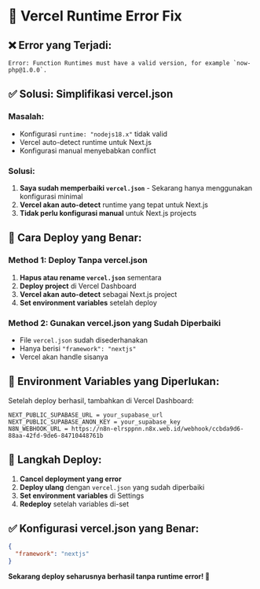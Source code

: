 # 🔧 Vercel Runtime Error Fix

## ❌ **Error yang Terjadi:**
```
Error: Function Runtimes must have a valid version, for example `now-php@1.0.0`.
```

## ✅ **Solusi: Simplifikasi vercel.json**

### **Masalah:**
- Konfigurasi `runtime: "nodejs18.x"` tidak valid
- Vercel auto-detect runtime untuk Next.js
- Konfigurasi manual menyebabkan conflict

### **Solusi:**
1. **Saya sudah memperbaiki `vercel.json`** - Sekarang hanya menggunakan konfigurasi minimal
2. **Vercel akan auto-detect** runtime yang tepat untuk Next.js
3. **Tidak perlu konfigurasi manual** untuk Next.js projects

## 🚀 **Cara Deploy yang Benar:**

### **Method 1: Deploy Tanpa vercel.json**
1. **Hapus atau rename `vercel.json`** sementara
2. **Deploy project** di Vercel Dashboard
3. **Vercel akan auto-detect** sebagai Next.js project
4. **Set environment variables** setelah deploy

### **Method 2: Gunakan vercel.json yang Sudah Diperbaiki**
- File `vercel.json` sudah disederhanakan
- Hanya berisi `"framework": "nextjs"`
- Vercel akan handle sisanya

## 📝 **Environment Variables yang Diperlukan:**

Setelah deploy berhasil, tambahkan di Vercel Dashboard:
```
NEXT_PUBLIC_SUPABASE_URL = your_supabase_url
NEXT_PUBLIC_SUPABASE_ANON_KEY = your_supabase_key
N8N_WEBHOOK_URL = https://n8n-elrsppnn.n8x.web.id/webhook/ccbda9d6-88aa-42fd-9de6-84710448761b
```

## 🔄 **Langkah Deploy:**

1. **Cancel deployment yang error**
2. **Deploy ulang** dengan `vercel.json` yang sudah diperbaiki
3. **Set environment variables** di Settings
4. **Redeploy** setelah variables di-set

## ✅ **Konfigurasi vercel.json yang Benar:**

```json
{
  "framework": "nextjs"
}
```

**Sekarang deploy seharusnya berhasil tanpa runtime error! 🎉**
